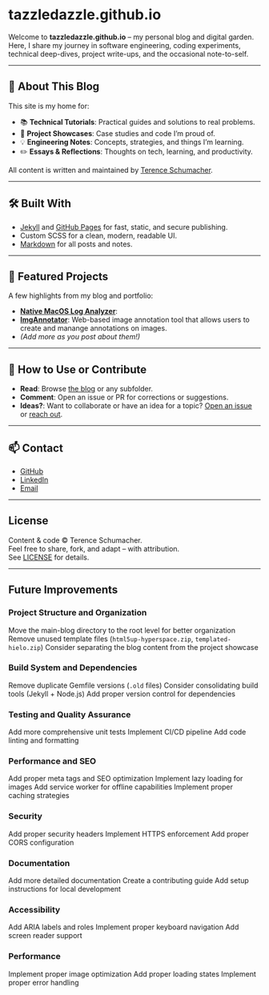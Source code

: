 # tazzledazzle.github.io

Welcome to **tazzledazzle.github.io** – my personal blog and digital garden.  
Here, I share my journey in software engineering, coding experiments, technical deep-dives, project write-ups, and the occasional note-to-self.

---

## 🚀 About This Blog

This site is my home for:

- 📚 **Technical Tutorials**: Practical guides and solutions to real problems.
- 🧩 **Project Showcases**: Case studies and code I’m proud of.
- 💡 **Engineering Notes**: Concepts, strategies, and things I’m learning.
- ✏️ **Essays & Reflections**: Thoughts on tech, learning, and productivity.

All content is written and maintained by [Terence Schumacher](https://github.com/tazzledazzle).

---

## 🛠️ Built With

- [Jekyll](https://jekyllrb.com/) and [GitHub Pages](https://pages.github.com/) for fast, static, and secure publishing.
- Custom SCSS for a clean, modern, readable UI.
- [Markdown](https://www.markdownguide.org/) for all posts and notes.

---

## 📂 Featured Projects

A few highlights from my blog and portfolio:

- **[Native MacOS Log Analyzer](https://github.com/tazzledazzle/native-macos-log-analyzer)**: 
- **[ImgAnnotator](https://github.com/tazzledazzle/imgannotator)**: Web-based image annotation tool that allows users to create and manange annotations on images.
- *(Add more as you post about them!)*

---

## 🌱 How to Use or Contribute

- **Read**: Browse [the blog](https://tazzledazzle.github.io) or any subfolder.
- **Comment**: Open an issue or PR for corrections or suggestions.
- **Ideas?**: Want to collaborate or have an idea for a topic? [Open an issue](https://github.com/tazzledazzle/tazzledazzle.github.io/issues) or [reach out](mailto:youremail@example.com).

---

## 📫 Contact

- [GitHub](https://github.com/tazzledazzle)
- [LinkedIn](https://linkedin.com/in/terenceschumacher)
- [Email](mailto:terenceschumacher@gmail.com)

---

## License

Content & code © Terence Schumacher.  
Feel free to share, fork, and adapt – with attribution.  
See [LICENSE](LICENSE) for details.

---

## Future Improvements

### Project Structure and Organization

Move the main-blog directory to the root level for better organization
Remove unused template files (`html5up-hyperspace.zip`, `templated-hielo.zip`)
Consider separating the blog content from the project showcase

### Build System and Dependencies

Remove duplicate Gemfile versions (`.old` files)
Consider consolidating build tools (Jekyll + Node.js)
Add proper version control for dependencies

### Testing and Quality Assurance

Add more comprehensive unit tests
Implement CI/CD pipeline
Add code linting and formatting

### Performance and SEO

Add proper meta tags and SEO optimization
Implement lazy loading for images
Add service worker for offline capabilities
Implement proper caching strategies

### Security

Add proper security headers
Implement HTTPS enforcement
Add proper CORS configuration

### Documentation

Add more detailed documentation
Create a contributing guide
Add setup instructions for local development

### Accessibility

Add ARIA labels and roles
Implement proper keyboard navigation
Add screen reader support

### Performance

Implement proper image optimization
Add proper loading states
Implement proper error handling

